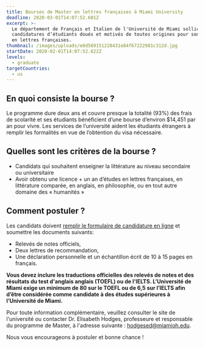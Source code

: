 ```yaml
---
title: Bourses de Master en lettres françaises à Miami University
deadline: 2020-03-01T14:07:52.601Z
excerpt: >-
  Le département de Français et Italien de l'Université de Miami sollicite des
  candidatures d’étudiants doués et motivés de toutes origines pour son Master
  en lettres françaises. 
thumbnail: /images/uploads/e8d569151228431e84f67222981c312d.jpg
startDate: 2020-02-01T14:07:52.622Z
levels:
  - graduate
targetCountries:
  - us
---
```

## En quoi consiste la bourse ?

Le programme dure deux ans et couvre presque la totalité (93%) des frais de scolarité et ses étudiants bénéficient d’une bourse d’environ $14,451 par an pour vivre.  Les services de l’université aident les étudiants étrangers à remplir les formalités en vue de l’obtention du visa nécessaire. 

## Quelles sont les critères de la bourse ?

* Candidats qui souhaitent enseigner la littérature au niveau secondaire ou universitaire
*  Avoir obtenu une licence + un an d’études en lettres françaises, en littérature comparée, en anglais, en philosophie, ou en tout autre domaine des « humanités »

## Comment postuler ?

Les candidats doivent [remplir le formulaire de candidature en ligne](https://applyweb.collegenet.com/account/new/create?origin=https://www.applyweb.com/cgi-bin/applymenu?instcode=muohiog) et soumettre les documents suivants:

* Relevés de notes officiels, 
* Deux lettres de recommandation, 
* Une déclaration personnelle et un échantillon écrit de 10 à 15 pages en français. 

**Vous devez inclure les traductions officielles des relevés de notes et des résultats du test d'anglais anglais (TOEFL) ou de l'IELTS. L’Université de Miami exige un minimum de 80 sur le TOEFL ou de 6,5 sur l’IELTS afin d’être considérée comme candidate à des études supérieures à l’Université de Miami.**

Pour toute information complémentaire, veuillez consulter le site de l'université ou contacter Dr. Elisabeth Hodges, professeure et responsable du programme de Master, à l'adresse suivante : hodgesed@miamioh.edu.

Nous vous encourageons à postuler et bonne chance !
